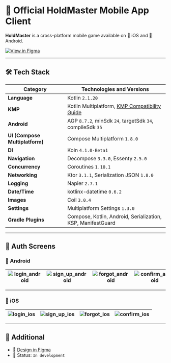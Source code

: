 # 🚀 Official HoldMaster Mobile App Client

**HoldMaster** is a cross-platform mobile game available on 📱 iOS and 🤖 Android.

[![View in Figma](https://img.shields.io/badge/📐%20View%20Design%20in%20Figma-blue?logo=figma&style=for-the-badge)](https://www.figma.com/design/l8Q7SArmqqTZSkFu3cNM3c/Hold-Master?node-id=0-1&t=EHPSefJeXlwE06T3-1)

---

## 🛠️ Tech Stack

| Category           | Technologies and Versions                                                                                                                 |
| ------------------ | ----------------------------------------------------------------------------------------------------------------------------------------- |
| **Language**       | Kotlin `2.1.20`                                                                                                                           |
| **KMP**            | Kotlin Multiplatform, [KMP Compatibility Guide](https://kotlinlang.org/docs/multiplatform-compatibility-guide.html#version-compatibility) |
| **Android**        | AGP `8.7.2`, minSdk `24`, targetSdk `34`, compileSdk `35`                                                                                 |
| **UI (Compose Multiplatform)** | Compose Multiplatform `1.8.0`                                                                                               |
| **DI**             | Koin `4.1.0-Beta1`                                                                                                                        |
| **Navigation**     | Decompose `3.3.0`, Essenty `2.5.0`                                                                                                        |
| **Concurrency**    | Coroutines `1.10.1`                                                                                                                       |
| **Networking**     | Ktor `3.1.1`, Serialization JSON `1.8.0`                                                                                                  |
| **Logging**        | Napier `2.7.1`                                                                                                                            |
| **Date/Time**      | kotlinx-datetime `0.6.2`                                                                                                                  |
| **Images**         | Coil `3.0.4`                                                                                                                              |
| **Settings**       | Multiplatform Settings `1.3.0`                                                                                                            |
| **Gradle Plugins** | Compose, Kotlin, Android, Serialization, KSP, ManifestGuard                                                                              |

---

## 🔐 Auth Screens

### 🤖 Android

| ![login_android](https://github.com/user-attachments/assets/0300d90b-769b-4540-8f3d-c6b3c5295683) | ![sign_up_android](https://github.com/user-attachments/assets/ce27da59-7b19-458a-8fea-d7473586c6bb) | ![forgot_android](https://github.com/user-attachments/assets/ecec762d-b862-43c6-a315-a9a195c8a03f) | ![confirm_android](https://github.com/user-attachments/assets/65f81081-d604-45cb-b0ee-b1f8b68c9567) |
|:---:|:---:|:---:|:---:|

---

### 🍏 iOS

| ![login_ios](https://github.com/user-attachments/assets/1f224db9-92a4-4160-9ac0-a2b5c2de9f31) | ![sign_up_ios](https://github.com/user-attachments/assets/89d112d2-a17c-40c3-b9a1-9d2e5b1fb032) | ![forgot_ios](https://github.com/user-attachments/assets/d4872fb8-9aea-4599-b9b1-448a655b1473) | ![confirm_ios](https://github.com/user-attachments/assets/b92e6688-cb6b-494e-876d-02744a7a3d4b) |
|:---:|:---:|:---:|:---:|

---

## 📎 Additional

- 🔗 [Design in Figma](https://www.figma.com/design/l8Q7SArmqqTZSkFu3cNM3c/Hold-Master?node-id=0-1)
- 📅 Status: `In development`
